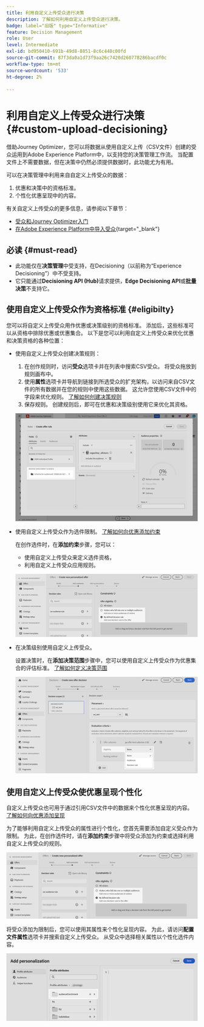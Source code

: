 ```yaml
---
title: 利用自定义上传受众进行决策
description: 了解如何利用自定义上传受众进行决策。
badge: label="旧版" type="Informative"
feature: Decision Management
role: User
level: Intermediate
exl-id: bd950410-691b-49d8-8851-8c6c448c00fd
source-git-commit: 87f3da0a1d73f9aa26c7420d260778286bacdf0c
workflow-type: tm+mt
source-wordcount: '533'
ht-degree: 2%

---
```


# 利用自定义上传受众进行决策 {#custom-upload-decisioning}

借助Journey Optimizer，您可以将数据从使用自定义上传（CSV文件）创建的受众运用到Adobe Experience Platform中，以支持您的决策管理工作流。 当配置文件上不需要数据，但在决策中仍然必须提供数据时，此功能尤为有用。

可以在决策管理中利用来自自定义上传受众的数据：

1. 优惠和决策中的资格标准。
2. 个性化优惠呈现中的内容。

有关自定义上传受众的更多信息，请参阅以下章节：
* [受众和Journey Optimizer入门](../audience/about-audiences.md)
* [在Adobe Experience Platform中导入受众](https://experienceleague.adobe.com/en/docs/experience-platform/segmentation/ui/audience-portal#import-audience){target="_blank"}

## 必读 {#must-read}

* 此功能仅在&#x200B;**决策管理**&#x200B;中受支持，在Decisioning（以前称为“Experience Decisioning”）中不受支持。
* 它只能通过&#x200B;**Decisioning API (Hub)**&#x200B;请求提供，**Edge Decisioning API**&#x200B;或&#x200B;**批量决策**&#x200B;不支持它。
 

## 使用自定义上传受众作为资格标准 {#eligibilty}

您可以将自定义上传受众用作优惠或决策级别的资格标准。 添加后，这些标准可以从资格中排除优惠或优惠集合。 以下是您可以利用自定义上传受众来优化优惠和决策资格的各种位置：

* 使用自定义上传受众创建决策规则：

   1. 在创作规则时，访问&#x200B;**受众**&#x200B;选项卡并在列表中搜索CSV受众。 将受众拖放到规则画布中。
   1. 使用&#x200B;**属性**&#x200B;选项卡并导航到链接到所选受众的扩充架构，以访问来自CSV文件的所有数据并在您的规则中使用这些数据。 这允许您使用CSV文件中的字段来优化规则。 [了解如何创建决策规则](../offers/offer-library/creating-decision-rules.md)
   1. 保存规则。 创建规则后，即可在优惠和决策级别使用它来优化其资格。

  ![](assets/csv-rule.png)

* 使用自定义上传受众作为选件限制。 [了解如何向优惠添加约束](../offers/offer-library/add-constraints.md)

  在创作选件时，在&#x200B;**添加约束**&#x200B;步骤，您可以：

   * 使用自定义上传受众来定义选件资格，
   * 利用自定义上传受众应用规则。

  ![](assets/csv-offer.png)

* 在决策级别使用自定义上传受众。

  设置决策时，在&#x200B;**添加决策范围**&#x200B;步骤中，您可以使用自定义上传受众作为优惠集合的评估标准。 [了解如何定义决策范围](../offers/offer-activities/create-offer-activities.md#add-decision-scopes)

  ![](assets/csv-decision.png)

## 使用自定义上传受众使优惠呈现个性化

自定义上传受众也可用于通过引用CSV文件中的数据来个性化优惠呈现的内容。 [了解如何向优惠添加呈现](../offers/offer-library/add-representations.md)

为了能够利用自定义上传受众的属性进行个性化，您首先需要添加自定义受众作为限制。 为此，在创作选件时，请在&#x200B;**添加约束**&#x200B;步骤中将受众添加为约束或选择利用自定义上传受众的规则。

![](assets/csv-offer.png)

将受众添加为限制后，您可以使用其属性来个性化呈现内容。 为此，请访问&#x200B;**配置文件属性**&#x200B;选项卡并搜索自定义上传受众。 从受众中选择相关属性以个性化选件内容。

![](assets/csv-perso.png)
